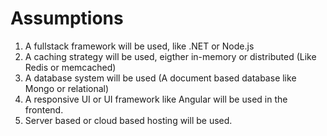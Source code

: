 # Assumptions

1. A fullstack framework will be used, like .NET or Node.js
2. A caching strategy will be used, eigther in-memory or distributed (Like Redis or memcached)
3. A database system will be used (A document based database like Mongo or relational)
4. A responsive UI or UI framework like Angular will be used in the frontend.
5. Server based or cloud based hosting will be used.